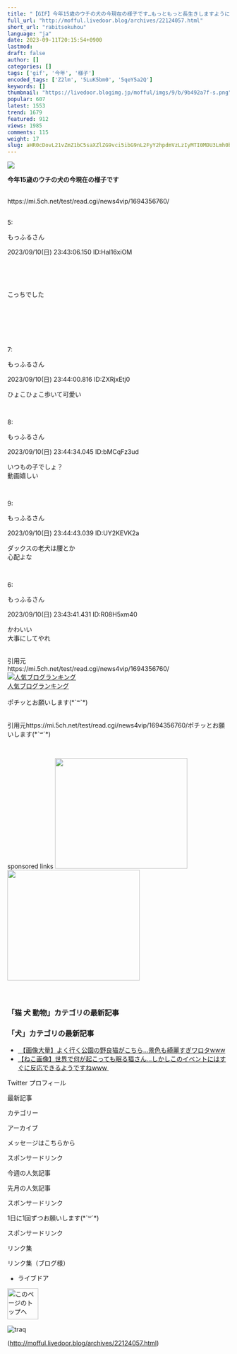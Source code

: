 ```yaml
---
title: "【GIF】今年15歳のウチの犬の今現在の様子です…もっともっと長生きしますように : もっふるちゃんねる"
full_url: "http://mofful.livedoor.blog/archives/22124057.html"
short_url: "rabitsokuhou"
language: "ja"
date: 2023-09-11T20:15:54+0900
lastmod: 
draft: false
author: []
categories: []
tags: ['gif', '今年', '様子']
encoded_tags: ['Z2lm', '5LuK5bm0', '5qeY5a2Q']
keywords: []
thumbnail: "https://livedoor.blogimg.jp/mofful/imgs/9/b/9b492a7f-s.png"
popular: 607
latest: 1553
trend: 1679
featured: 912
views: 1985
comments: 115
weight: 17
slug: aHR0cDovL21vZmZ1bC5saXZlZG9vci5ibG9nL2FyY2hpdmVzLzIyMTI0MDU3Lmh0bWw=
---
```


![](https://livedoor.blogimg.jp/mofful/imgs/9/b/9b492a7f-s.png)

<div><p><b><p>今年15歳のウチの犬の今現在の様子です</p></b><br> https://mi.5ch.net/test/read.cgi/news4vip/1694356760/</p><p class='t_h'><br>5: <p>もっふるさん</p> <p> 2023/09/10(日) 23:43:06.150 ID:Hal16xiOM</p></p> <br><blockquote class='imgur-embed-pub'></blockquote> <br><p>こっちでした</p><br><blockquote class='imgur-embed-pub' lang='en'><a href='//imgur.com/vsKhyE9'></a></blockquote><br><p class='t_h'><br></p> <p class='t_h'>7: <p>もっふるさん</p> <p> 2023/09/10(日) 23:44:00.816 ID:ZXRjxEtj0</p></p> <p class='t_b'> ひょこひょこ歩いて可愛い </p><br> <p class='t_h'>8: <p>もっふるさん</p> <p> 2023/09/10(日) 23:44:34.045 ID:bMCqFz3ud</p></p> <p class='t_b'> いつもの子でしょ？<br>動画嬉しい </p><br> <p class='t_h'>9: <p>もっふるさん</p> <p> 2023/09/10(日) 23:44:43.039 ID:UY2KEVK2a</p></p> <p class='t_b'> ダックスの老犬は腰とか<br>心配よな </p><br> <p class='t_h'>6: <p>もっふるさん</p> <p>2023/09/10(日) 23:43:41.431 ID:R08H5xm40</p></p><p class='t_b'>かわいい<br>大事にしてやれ</p><br>引用元<br>https://mi.5ch.net/test/read.cgi/news4vip/1694356760/<br><a href='//blog.with2.net/link/?2036932'><img src='https://blog.with2.net/img/banner/banner_21.gif' title='人気ブログランキング'></a><br><a href='//blog.with2.net/link/?2036932'>人気ブログランキング</a><br><br>ポチッとお願いします(*´꒳`*)<br><br><img border='0' width='1' height='1' src='https://www11.a8.net/0.gif?a8mat=3BDUGQ+4RHMA+2HOM+BS629' alt=''> <p>引用元https://mi.5ch.net/test/read.cgi/news4vip/1694356760/ポチッとお願いします(*´꒳`*)</p><br> <p></p>sponsored links <a href='https://clicks.affstrack.com/c?m=7814&c=586147'><img src='https://ads.affstrack.com/i/7814?c=586147' width='300' height='250'></a> <a href='https://px.a8.net/svt/ejp?a8mat=3NPCW9+6P4KS2+54ZG+609HT' rel='nofollow'> <img border='0' width='300' height='250' alt='' src='https://www23.a8.net/svt/bgt?aid=221212809405&wid=001&eno=01&mid=s00000023974001009000&mc=1'></a> <img border='0' width='1' height='1' src='https://www14.a8.net/0.gif?a8mat=3NPCW9+6P4KS2+54ZG+609HT' alt=''> <br> <br> <br> <h3>「猫 犬 動物」カテゴリの最新記事</h3> <ul id='ldblog_related_articles_7c26e78d_135453'></ul> <h3>「犬」カテゴリの最新記事</h3> <ul id='ldblog_related_articles_7c26e78d_141614'></ul> <ul></ul> <p id='ad2'></p> <p class='article-option' id='article-options'> </p> <ul class='article-pager'><li class='prev'><a href='http://mofful.livedoor.blog/archives/22127959.html' title='【画像大量】よく行く公園の野良猫がこちら…景色も綺麗すぎワロタwww'>&nbsp【画像大量】よく行く公園の野良猫がこちら…景色も綺麗すぎワロタwww</a></li><li class='next both'><a href='http://mofful.livedoor.blog/archives/22133423.html' title='【ねこ画像】世界で何が起こっても眠る猫さん…しかしこのイベントにはすぐに反応できるようですねwww'>【ねこ画像】世界で何が起こっても眠る猫さん…しかしこのイベントにはすぐに反応できるようですねwww&nbsp</a></li> </ul> <p class='sidetitle'>Twitter プロフィール</p><p class='sidetop'></p> <p class='sidebottom'></p> <p class='sidetitle'>最新記事</p> <p class='sidetop'></p> <p class='sidebottom'></p> <p class='sidetitle'>カテゴリー</p> <p class='sidetop'></p> <p class='sidebottom'></p> <p class='sidetitle'>アーカイブ</p> <p class='sidetop'></p> <p class='sidebottom'></p> <p class='plugin-calendar_default sidewrapper' id='calendarplugin-245427'> </p> <p class='sidetitle'>メッセージはこちらから</p> <p class='sidetop'></p> <p class='sidebottom'></p> <p class='sidetitle'>スポンサードリンク</p> <p class='sidetop'></p> <p class='sidebottom'></p> <p class='sidetitle'>今週の人気記事</p> <p class='sidetop'></p> <p class='sidebottom'></p> <p class='sidetitle'>先月の人気記事</p> <p class='sidetop'></p> <p class='sidebottom'></p> <p class='sidetitle'>スポンサードリンク</p> <p class='sidetop'></p> <p class='sidebottom'></p> <p class='sidetitle'>1日に1回ずつお願いします(*´꒳`*)</p> <p class='sidetop'></p> <p class='sidebottom'></p> <p class='sidetitle'></p> <p class='sidetop'></p> <p class='sidebottom'></p> <p class='sidetitle'>スポンサードリンク</p> <p class='sidetop'></p> <p class='sidebottom'></p> <p class='sidetitle'>リンク集</p> <p class='sidetop'></p> <p class='sidebottom'></p> <p class='sidetitle'></p> <p class='sidetop'></p> <p class='sidebottom'></p> <p class='sidetitle'>リンク集（ブログ様）</p> <p class='sidetop'></p> <p class='sidebottom'></p> <ul id='ld-services'> <li id='blog-powered'><a href='https://blog.livedoor.com/'><img src='https://parts.blog.livedoor.jp/img/usr/cmn/logo_blog_premium.png?v=20230905' width='81' height='17' alt='ライブドアブログ'></a></li> </ul> <p class='to-pagetop'><a href='#'><img src='https://parts.blog.livedoor.jp/img/usr/default_2012/common/to_pagetop.png' width='70' height='70' alt='このページのトップヘ'></a></p> <img src='https://t.blog.livedoor.jp/u.gif' alt='traq'> </div>

(http://mofful.livedoor.blog/archives/22124057.html)
